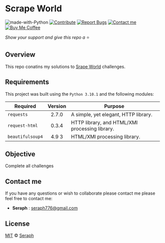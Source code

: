 Scrape World
====================

![made-with-Python](https://img.shields.io/badge/Python-blue?&logo=python&logoColor=yellow&label=Built%20with&style=flat&labelColor=black)
[![Contribute](https://img.shields.io/badge/Contribute-black?&logo=github&logoColor=green&label=&flat&labelColor=black)](https://github.com/seraph776/webscrape_template/blob/main/contributing.md)
[![Report Bugs](https://img.shields.io/badge/Report%20Bugz-black?&logo=github&logoColor=orange&label=&flat&labelColor=black)](https://github.com/seraph776/webscrape_template/issues/new/choose)
[![Contact me](https://img.shields.io/badge/Contact%20me%20-black?&logo=gmail&logoColor=red&label=&flat&labelColor=black)](mailto:seraph776@gmail.com)
[![Buy Me Coffee](https://img.shields.io/badge/Buy%20me%20coffee-black?&logo=buymeacoffee&logoColor=yellow&label=&flat&labelColor=black)](https://www.buymeacoffee.com/seraph776)



_Show your support and give this repo a_ ⭐


## Overview

This repo conatins my solutions to [Srape World](https://scrape.world/) challenges.  

## Requirements

This project was built using the `Python 3.10.1` and the following modules: 

| Required         | Version | Purpose                                                     |
|------------------|:-------:|-------------------------------------------------------------|
| `requests`       | 2.7.0   | A simple, yet elegant, HTTP library.                        | 
| `request-html`   | 0.3.4   | HTTP library, and HTML/XMl processing library.              | 
| `beautifulsoup4` | 4.9 3   | HTML/XMl processing library.                                | 



## Objective

Complete all challenges 

## Contact me

If you have any questions or wish to collaborate please contact me please feel free to contact me:  
- **Seraph** : [seraph776@gmail.com](mailto:seraph776@gmail.com)


## License 

[MIT](https://github.com/seraph776/webscrape_template/blob/main/LICENSE) © [Seraph](https://github.com/seraph776) 
